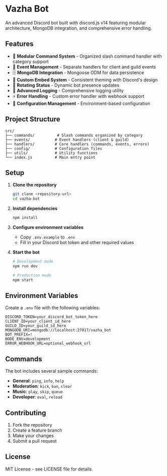 # Vazha Bot

An advanced Discord bot built with discord.js v14 featuring modular architecture, MongoDB integration, and comprehensive error handling.

## Features

- 🎯 **Modular Command System** - Organized slash command handler with category support
- 📡 **Event Management** - Separate handlers for client and guild events
- 🗄️ **MongoDB Integration** - Mongoose ODM for data persistence
- 🎨 **Custom Embed System** - Consistent theming with Discord's design
- 🔄 **Rotating Status** - Dynamic bot presence updates
- 📝 **Advanced Logging** - Comprehensive logging utility
- ⚡ **Error Handling** - Custom error handler with webhook support
- 🔧 **Configuration Management** - Environment-based configuration

## Project Structure

```
src/
├── commands/          # Slash commands organized by category
├── events/           # Event handlers (client & guild)
├── handlers/         # Core handlers (commands, events, errors)
├── config/           # Configuration files
├── utils/            # Utility functions
└── index.js          # Main entry point
```

## Setup

1. **Clone the repository**
   ```bash
   git clone <repository-url>
   cd vazha-bot
   ```

2. **Install dependencies**
   ```bash
   npm install
   ```

3. **Configure environment variables**
   - Copy `.env.example` to `.env`
   - Fill in your Discord bot token and other required values

4. **Start the bot**
   ```bash
   # Development mode
   npm run dev
   
   # Production mode
   npm start
   ```

## Environment Variables

Create a `.env` file with the following variables:

```env
DISCORD_TOKEN=your_discord_bot_token_here
CLIENT_ID=your_client_id_here
GUILD_ID=your_guild_id_here
MONGODB_URI=mongodb://localhost:27017/vazha_bot
BOT_PREFIX=!
NODE_ENV=development
ERROR_WEBHOOK_URL=optional_webhook_url
```

## Commands

The bot includes several sample commands:

- **General**: `ping`, `info`, `help`
- **Moderation**: `kick`, `ban`, `clear`
- **Music**: `play`, `skip`, `queue`
- **Developer**: `eval`, `reload`

## Contributing

1. Fork the repository
2. Create a feature branch
3. Make your changes
4. Submit a pull request

## License

MIT License - see LICENSE file for details. 